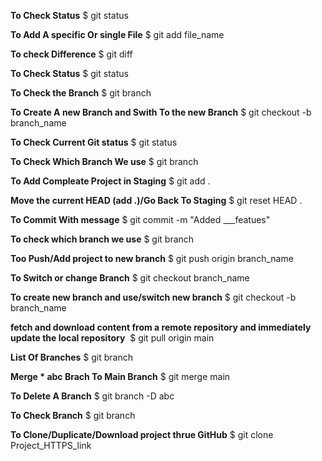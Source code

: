 **To Check Status**
$ git status

**To Add A specific Or single File**
$ git add file_name

**To check Difference**
	$ git diff

**To Check Status**
$ git status

**To Check the Branch**
$ git branch 

**To Create A new Branch and Swith To the new Branch**
$ git checkout -b branch_name

**To Check Current Git status**
$ git status

**To Check Which Branch We use**
$ git branch 

**To Add Compleate Project in Staging**
$ git add .

**Move the current HEAD (add .)/Go Back To Staging**
$ git reset HEAD .

**To Commit With message**
$ git commit -m "Added ___featues"

**To check which branch we use**
$ git branch 

**Too Push/Add project to new branch**
$ git push origin branch_name

**To Switch or change Branch**
$ git checkout branch_name

**To create new branch and use/switch new branch** 
$ git checkout -b branch_name

**fetch and download content from a remote repository and immediately update the local repository** 
$ git pull origin main 

**List Of Branches**
$ git branch 

**Merge * abc Brach To Main Branch**
$ git merge main 

**To Delete A Branch**
$ git branch -D abc

**To Check Branch**
$ git branch

**To Clone/Duplicate/Download project thrue GitHub**
$ git clone Project_HTTPS_link
